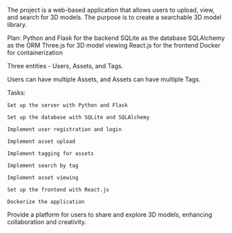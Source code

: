 The project is a web-based application that allows users to upload, view, and search for 3D models. The purpose is to create a searchable 3D model library.

Plan:
    Python and Flask for the backend
    SQLite as the database
    SQLAlchemy as the ORM 
    Three.js for 3D model viewing 
    React.js for the frontend
    Docker for containerization

Three entities - Users, Assets, and Tags. 

Users can have multiple Assets, and Assets can have multiple Tags.

Tasks:

    Set up the server with Python and Flask

    Set up the database with SQLite and SQLAlchemy

    Implement user registration and login

    Implement asset upload

    Implement tagging for assets

    Implement search by tag

    Implement asset viewing

    Set up the frontend with React.js

    Dockerize the application

Provide a platform for users to share and explore 3D models, enhancing collaboration and creativity.